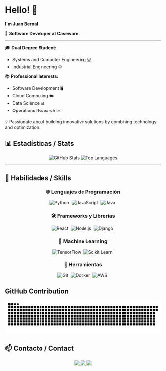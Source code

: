 # Hello! 👋  
**I'm Juan Bernal**  

🚀 **Software Developer at Caseware.**

---

🎓 **Dual Degree Student:**  
- Systems and Computer Engineering 💻  
- Industrial Engineering ⚙️  

📚 **Professional Interests:**  
- Software Development 🖥️  
- Cloud Computing ☁️  
- Data Science 📊  
- Operations Research 📈  

💡 Passionate about building innovative solutions by combining technology and optimization.

## 📊 Estadísticas / Stats  

<div align="center">
  <img src="https://github-readme-stats.vercel.app/api?username=JuanBernal13&show_icons=true&theme=radical" alt="GitHub Stats" />
  <img src="https://github-readme-stats.vercel.app/api/top-langs/?username=JuanBernal13&layout=compact&theme=radical" alt="Top Languages" />
</div>

---
## 🚀 **Habilidades / Skills**  

<div align="center">

### 🌐 **Lenguajes de Programación**
<img src="https://cdn.jsdelivr.net/gh/devicons/devicon/icons/python/python-original.svg" title="Python" alt="Python" width="50" height="50"/>&nbsp;
<img src="https://cdn.jsdelivr.net/gh/devicons/devicon/icons/javascript/javascript-original.svg" title="JavaScript" alt="JavaScript" width="50" height="50"/>&nbsp;
<img src="https://cdn.jsdelivr.net/gh/devicons/devicon/icons/java/java-original.svg" title="Java" alt="Java" width="50" height="50"/>&nbsp;

### 🛠️ **Frameworks y Librerías**
<img src="https://cdn.jsdelivr.net/gh/devicons/devicon/icons/react/react-original.svg" title="React" alt="React" width="50" height="50"/>&nbsp;
<img src="https://cdn.jsdelivr.net/gh/devicons/devicon/icons/nodejs/nodejs-original.svg" title="Node.js" alt="Node.js" width="50" height="50"/>&nbsp;
<img src="https://cdn.jsdelivr.net/gh/devicons/devicon/icons/django/django-plain.svg" title="Django" alt="Django" width="50" height="50"/>&nbsp;

### 🤖 **Machine Learning**
<img src="https://upload.wikimedia.org/wikipedia/commons/2/2d/Tensorflow_logo.svg" title="TensorFlow" alt="TensorFlow" width="50" height="50"/>&nbsp;
<img src="https://upload.wikimedia.org/wikipedia/commons/0/05/Scikit_learn_logo_small.svg" title="Scikit Learn" alt="Scikit Learn" width="50" height="50"/>&nbsp;

### 🔧 **Herramientas**
<img src="https://cdn.jsdelivr.net/gh/devicons/devicon/icons/git/git-original.svg" title="Git" alt="Git" width="50" height="50"/>&nbsp;
<img src="https://cdn.jsdelivr.net/gh/devicons/devicon/icons/docker/docker-original.svg" title="Docker" alt="Docker" width="50" height="50"/>&nbsp;
<img src="https://cdn.jsdelivr.net/gh/devicons/devicon/icons/amazonwebservices/amazonwebservices-original.svg" title="AWS" alt="AWS" width="50" height="50"/>&nbsp;

</div>



## GitHub Contribution 
<picture>
  <source media="(prefers-color-scheme: dark)" srcset="dist/github-snake-dark.svg" />
  <source media="(prefers-color-scheme: light)" srcset="dist/github-snake.svg" />
  <img alt="github-snake" src="dist/github-snake.svg" />
</picture>


## 📫 Contacto / Contact  

<div align="center">
  <a href="mailto:juan.bernal.2004.gil@gmail.com">
    <img src="https://img.shields.io/badge/Email-D14836?style=for-the-badge&logo=gmail&logoColor=white" />
  </a>
  <a href="https://www.linkedin.com/in/juan-andres-bernal/">
    <img src="https://img.shields.io/badge/LinkedIn-0A66C2?style=for-the-badge&logo=linkedin&logoColor=white" />
  </a>
  <a href="https://github.com/JuanBernal13">
    <img src="https://img.shields.io/badge/GitHub-100000?style=for-the-badge&logo=github&logoColor=white" />
  </a>
</div>
